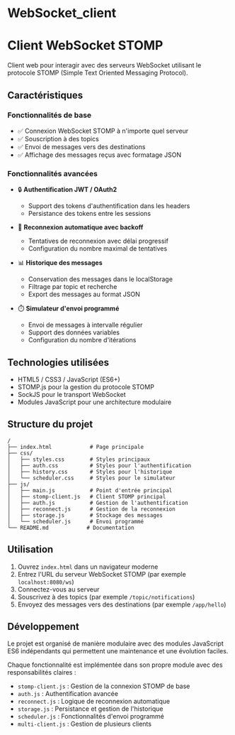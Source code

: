 # WebSocket_client
# Client WebSocket STOMP

Client web pour interagir avec des serveurs WebSocket utilisant le protocole STOMP (Simple Text Oriented Messaging Protocol).

## Caractéristiques

### Fonctionnalités de base

- ✅ Connexion WebSocket STOMP à n'importe quel serveur
- ✅ Souscription à des topics
- ✅ Envoi de messages vers des destinations
- ✅ Affichage des messages reçus avec formatage JSON

### Fonctionnalités avancées

- 🔒 **Authentification JWT / OAuth2**
  - Support des tokens d'authentification dans les headers
  - Persistance des tokens entre les sessions

- 🔄 **Reconnexion automatique avec backoff**
  - Tentatives de reconnexion avec délai progressif
  - Configuration du nombre maximal de tentatives

- 📊 **Historique des messages**
  - Conservation des messages dans le localStorage
  - Filtrage par topic et recherche
  - Export des messages au format JSON

- ⏱️ **Simulateur d'envoi programmé**
  - Envoi de messages à intervalle régulier
  - Support des données variables
  - Configuration du nombre d'itérations


## Technologies utilisées

- HTML5 / CSS3 / JavaScript (ES6+)
- STOMP.js pour la gestion du protocole STOMP
- SockJS pour le transport WebSocket
- Modules JavaScript pour une architecture modulaire

## Structure du projet

```
/
├── index.html            # Page principale
├── css/
│   ├── styles.css        # Styles principaux
│   ├── auth.css          # Styles pour l'authentification
│   ├── history.css       # Styles pour l'historique
│   └── scheduler.css     # Styles pour le simulateur
├── js/
│   ├── main.js           # Point d'entrée principal
│   ├── stomp-client.js   # Client STOMP principal
│   ├── auth.js           # Gestion de l'authentification
│   ├── reconnect.js      # Gestion de la reconnexion
│   ├── storage.js        # Stockage des messages
│   └── scheduler.js      # Envoi programmé
└── README.md            # Documentation
```

## Utilisation

1. Ouvrez `index.html` dans un navigateur moderne
2. Entrez l'URL du serveur WebSocket STOMP (par exemple `localhost:8080/ws`)
3. Connectez-vous au serveur
4. Souscrivez à des topics (par exemple `/topic/notifications`)
5. Envoyez des messages vers des destinations (par exemple `/app/hello`)

## Développement

Le projet est organisé de manière modulaire avec des modules JavaScript ES6 indépendants qui permettent une maintenance et une évolution faciles.

Chaque fonctionnalité est implémentée dans son propre module avec des responsabilités claires :

- `stomp-client.js` : Gestion de la connexion STOMP de base
- `auth.js` : Authentification avancée
- `reconnect.js` : Logique de reconnexion automatique
- `storage.js` : Persistance et gestion de l'historique
- `scheduler.js` : Fonctionnalités d'envoi programmé
- `multi-client.js` : Gestion de plusieurs clients
